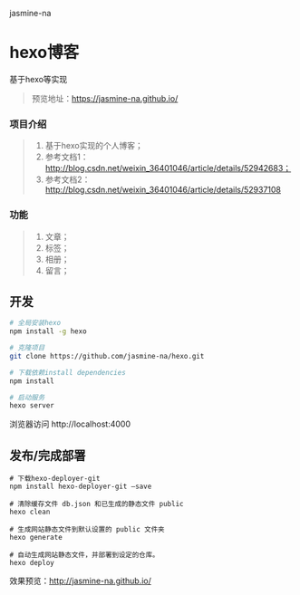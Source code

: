 jasmine-na

# hexo博客
基于hexo等实现

>预览地址：https://jasmine-na.github.io/

### **项目介绍**
>1. 基于hexo实现的个人博客；
>2. 参考文档1：http://blog.csdn.net/weixin_36401046/article/details/52942683；
>3. 参考文档2：http://blog.csdn.net/weixin_36401046/article/details/52937108

### **功能**
>1. 文章；
>2. 标签；
>3. 相册；
>4. 留言；

## 开发

``` bash
# 全局安装hexo
npm install -g hexo

# 克隆项目
git clone https://github.com/jasmine-na/hexo.git

# 下载依赖install dependencies
npm install

# 启动服务
hexo server

```
浏览器访问 http://localhost:4000
## 发布/完成部署
```
# 下载hexo-deployer-git
npm install hexo-deployer-git –save

# 清除缓存文件 db.json 和已生成的静态文件 public
hexo clean

# 生成网站静态文件到默认设置的 public 文件夹
hexo generate

# 自动生成网站静态文件，并部署到设定的仓库。
hexo deploy
```
效果预览：http://jasmine-na.github.io/

